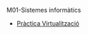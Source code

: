 M01-Sistemes informàtics

- [Pràctica Virtualització](https://htmlpreview.github.io/?https://github.com/robertoferrero/Portfoli/blob/main/Moduls/GS/M01-SistemesInformatics/PracticaVirtualitzacio/RespostesPracticaVirtualitzacio.html)
